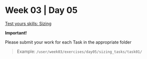 # Week 03 | Day 05

  [Test yours skills: Sizing](/curriculum/TBB/week03/exercises/sizing_tasks/index.md)

  **Important!**

  Please submit your work for each Task in the appropriate folder

  > Example: `/user/week03/exercises/day05/sizing_tasks/task01/` 